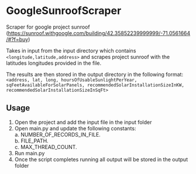 # GoogleSunroofScraper

Scraper for google project sunroof (https://sunroof.withgoogle.com/building/42.35852239999999/-71.0561664/#?f=buy)

Takes in input from the input directory which contains `<longitude,latitude,address>` and scrapes project sunroof with the latitudes longitudes provided in the file.

The results are then stored in the output directory in the following format:
`<address, lat, long, hoursOfUsableSunlightPerYear, sqFeetAvailableForSolarPanels, recommendedSolarInstallationSizeInKW, recommendedSolarInstallationSizeInSqFt>`

## Usage
1. Open the project and add the input file in the input folder
2. Open main.py and update the following constants:  
  a. NUMBER_OF_RECORDS_IN_FILE.  
  b. FILE_PATH.  
  c. MAX_THREAD_COUNT.  
3. Run main.py
4. Once the script completes running all output will be stored in the output folder
